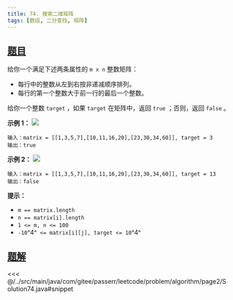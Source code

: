 ```yaml
---
title: 74. 搜索二维矩阵
tags: [数组, 二分查找, 矩阵]
---
```



## [题目](https://leetcode.cn/problems/search-a-2d-matrix/)
给你一个满足下述两条属性的 `m x n` 整数矩阵：

* 每行中的整数从左到右按非递减顺序排列。
* 每行的第一个整数大于前一行的最后一个整数。

给你一个整数 `target` ，如果 `target` 在矩阵中，返回 `true` ；否则，返回 `false` 。

**示例 1：**
![](https://assets.leetcode.com/uploads/2020/10/05/mat.jpg)

```
输入：matrix = [[1,3,5,7],[10,11,16,20],[23,30,34,60]], target = 3
输出：true
```

**示例 2：**
![](https://assets.leetcode-cn.com/aliyun-lc-upload/uploads/2020/11/25/mat2.jpg)

```
输入：matrix = [[1,3,5,7],[10,11,16,20],[23,30,34,60]], target = 13
输出：false
```

**提示：**

* `m == matrix.length`
* `n == matrix[i].length`
* `1 <= m, n <= 100`
* `-10`^4^` <= matrix[i][j], target <= 10`^4^


## [题解](https://github.com/PasseRR/JavaLeetCode/blob/master/src/main/java/com/gitee/passerr/leetcode/problem/algorithm/page2/Solution74.java)

<<< @/../src/main/java/com/gitee/passerr/leetcode/problem/algorithm/page2/Solution74.java#snippet
